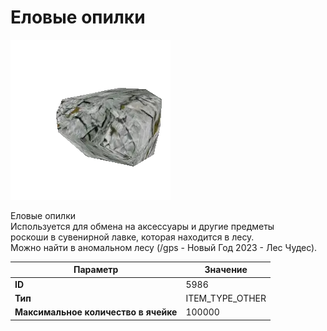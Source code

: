# Еловые опилки

![Item Image](../img/5986.webp?raw=true)

Еловые опилки<br>Используется для обмена на аксессуары и другие предметы<br>роскоши в сувенирной лавке, которая находится в лесу.<br>Можно найти в аномальном лесу (/gps - Новый Год 2023 - Лес Чудес).


| Параметр | Значение |
|----------|----------|
| **ID** | 5986 |
| **Тип** | ITEM_TYPE_OTHER |
| **Максимальное количество в ячейке** | 100000 |

